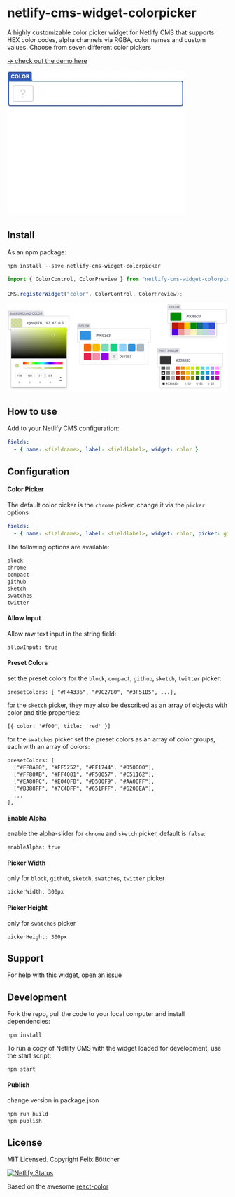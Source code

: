 # netlify-cms-widget-colorpicker

A highly customizable color picker widget for Netlify CMS that supports HEX color codes, alpha channels via RGBA, color names and custom values. Choose from seven different color pickers

[-> check out the demo here](https://colorpicker-widget.netlify.app/demo)

<img src="/docs/netlify-cms-widget-colorpicker.gif">

## Install

As an npm package:

```shell
npm install --save netlify-cms-widget-colorpicker
```

```js
import { ColorControl, ColorPreview } from "netlify-cms-widget-colorpicker";

CMS.registerWidget("color", ColorControl, ColorPreview);
```

<img src="/docs/netlify-cms-widget-colorpicker-examples.jpg">

## How to use

Add to your Netlify CMS configuration:

```yaml
fields:
  - { name: <fieldname>, label: <fieldlabel>, widget: color }
```

## Configuration

#### Color Picker

The default color picker is the `chrome` picker, change it via the `picker` options

```yaml
fields:
  - { name: <fieldname>, label: <fieldlabel>, widget: color, picker: github }
```

The following options are available:

```
block
chrome
compact
github
sketch
swatches
twitter
```

#### Allow Input

Allow raw text input in the string field:

```
allowInput: true
```

#### Preset Colors

set the preset colors for the `block`, `compact`, `github`, `sketch`, `twitter` picker:

```
presetColors: [ "#F44336", "#9C27B0", "#3F51B5", ...],
```

for the `sketch` picker, they may also be described as an array of objects with color and title properties:

```
[{ color: '#f00', title: 'red' }]
```

for the `swatches` picker set the preset colors as an array of color groups, each with an array of colors:

```
presetColors: [
  ["#FF8A80", "#FF5252", "#FF1744", "#D50000"],
  ["#FF80AB", "#FF4081", "#F50057", "#C51162"],
  ["#EA80FC", "#E040FB", "#D500F9", "#AA00FF"],
  ["#B388FF", "#7C4DFF", "#651FFF", "#6200EA"],
  ...
],
```

#### Enable Alpha

enable the alpha-slider for `chrome` and `sketch` picker, default is `false`:

```
enableAlpha: true
```

#### Picker Width

only for `block`, `github`, `sketch`, `swatches`, `twitter` picker

```
pickerWidth: 300px
```

#### Picker Height

only for `swatches` picker

```
pickerHeight: 300px
```

## Support

For help with this widget, open an [issue](https://github.com/felixboet/netlify-cms-widget-colorpicker/issues)

## Development

Fork the repo, pull the code to your local computer and install dependencies:

```shell
npm install
```

To run a copy of Netlify CMS with the widget loaded for development, use the start script:

```shell
npm start
```

#### Publish

change version in package.json

```shell
npm run build
npm publish
```

## License

MIT Licensed. Copyright Felix Böttcher

[![Netlify Status](https://api.netlify.com/api/v1/badges/973b0d6d-bb04-412c-b3b1-997fddf42b88/deploy-status)](https://app.netlify.com/sites/colorpicker-widget/deploys)

Based on the awesome [react-color](https://casesandberg.github.io/react-color/)
